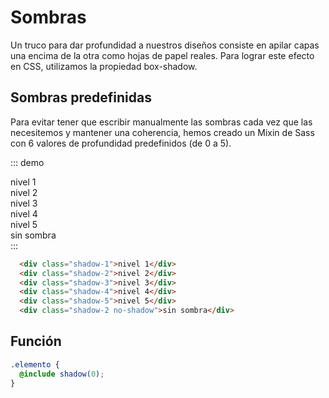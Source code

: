 # Sombras

Un truco para dar profundidad a nuestros diseños consiste en apilar capas una encima de la otra como hojas de papel reales. Para lograr este efecto en CSS, utilizamos la propiedad box-shadow.

## Sombras predefinidas

Para evitar tener que escribir manualmente las sombras cada vez que las necesitemos y mantener una coherencia, hemos creado un Mixin de Sass con 6 valores de profundidad predefinidos (de 0 a 5).

::: demo
<div class="page--shadows">
    <div class="page-block shadow-1">nivel 1</div>
    <div class="page-block shadow-2">nivel 2</div>
    <div class="page-block shadow-3">nivel 3</div>
    <div class="page-block shadow-4">nivel 4</div>
    <div class="page-block shadow-5">nivel 5</div>
    <div class="page-block shadow-2 no-shadow">sin sombra</div>
</div>
:::

```html
  <div class="shadow-1">nivel 1</div>
  <div class="shadow-2">nivel 2</div>
  <div class="shadow-3">nivel 3</div>
  <div class="shadow-4">nivel 4</div>
  <div class="shadow-5">nivel 5</div>
  <div class="shadow-2 no-shadow">sin sombra</div>
```

## Función

```scss
.elemento {
  @include shadow(0);
}
```
